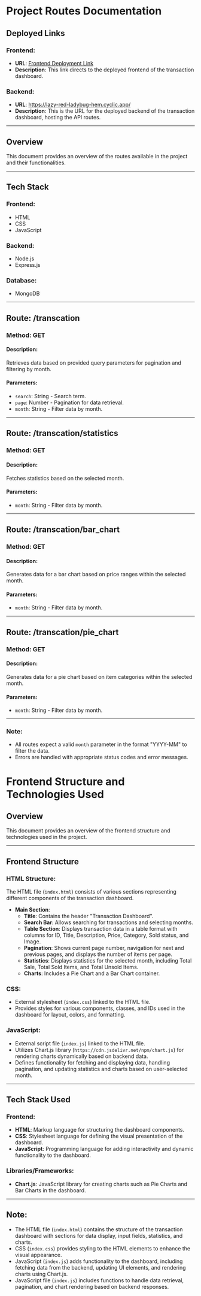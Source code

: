 # Project Routes Documentation

## Deployed Links

### Frontend:
- **URL**: [Frontend Deployment Link](https://roxiler-assignment.netlify.app/)
- **Description**: This link directs to the deployed frontend of the transaction dashboard.

### Backend:
- **URL**: https://lazy-red-ladybug-hem.cyclic.app/
- **Description**: This is the URL for the deployed backend of the transaction dashboard, hosting the API routes.

---

## Overview

This document provides an overview of the routes available in the project and their functionalities.

---

## Tech Stack

### Frontend:
- HTML
- CSS
- JavaScript

### Backend:
- Node.js
- Express.js

### Database:
- MongoDB

---



## Route: /transcation

### Method: GET
#### Description:
Retrieves data based on provided query parameters for pagination and filtering by month.

#### Parameters:
- `search`: String - Search term.
- `page`: Number - Pagination for data retrieval.
- `month`: String - Filter data by month.

---

## Route: /transcation/statistics

### Method: GET
#### Description:
Fetches statistics based on the selected month.

#### Parameters:
- `month`: String - Filter data by month.

---

## Route: /transcation/bar_chart

### Method: GET
#### Description:
Generates data for a bar chart based on price ranges within the selected month.

#### Parameters:
- `month`: String - Filter data by month.

---

## Route: /transcation/pie_chart

### Method: GET
#### Description:
Generates data for a pie chart based on item categories within the selected month.

#### Parameters:
- `month`: String - Filter data by month.

---

### Note:
- All routes expect a valid `month` parameter in the format "YYYY-MM" to filter the data.
- Errors are handled with appropriate status codes and error messages.

# Frontend Structure and Technologies Used

## Overview

This document provides an overview of the frontend structure and technologies used in the project.

---

## Frontend Structure

### HTML Structure:

The HTML file (`index.html`) consists of various sections representing different components of the transaction dashboard.

- **Main Section**:
  - **Title**: Contains the header "Transaction Dashboard".
  - **Search Bar**: Allows searching for transactions and selecting months.
  - **Table Section**: Displays transaction data in a table format with columns for ID, Title, Description, Price, Category, Sold status, and Image.
  - **Pagination**: Shows current page number, navigation for next and previous pages, and displays the number of items per page.
  - **Statistics**: Displays statistics for the selected month, including Total Sale, Total Sold Items, and Total Unsold Items.
  - **Charts**: Includes a Pie Chart and a Bar Chart container.

### CSS:
- External stylesheet (`index.css`) linked to the HTML file.
- Provides styles for various components, classes, and IDs used in the dashboard for layout, colors, and formatting.

### JavaScript:
- External script file (`index.js`) linked to the HTML file.
- Utilizes Chart.js library (`https://cdn.jsdelivr.net/npm/chart.js`) for rendering charts dynamically based on backend data.
- Defines functionality for fetching and displaying data, handling pagination, and updating statistics and charts based on user-selected month.

---

## Tech Stack Used

### Frontend:
- **HTML**: Markup language for structuring the dashboard components.
- **CSS**: Stylesheet language for defining the visual presentation of the dashboard.
- **JavaScript**: Programming language for adding interactivity and dynamic functionality to the dashboard.

### Libraries/Frameworks:
- **Chart.js**: JavaScript library for creating charts such as Pie Charts and Bar Charts in the dashboard.

---

## Note:
- The HTML file (`index.html`) contains the structure of the transaction dashboard with sections for data display, input fields, statistics, and charts.
- CSS (`index.css`) provides styling to the HTML elements to enhance the visual appearance.
- JavaScript (`index.js`) adds functionality to the dashboard, including fetching data from the backend, updating UI elements, and rendering charts using Chart.js.
- JavaScript file (`index.js`) includes functions to handle data retrieval, pagination, and chart rendering based on backend responses.
